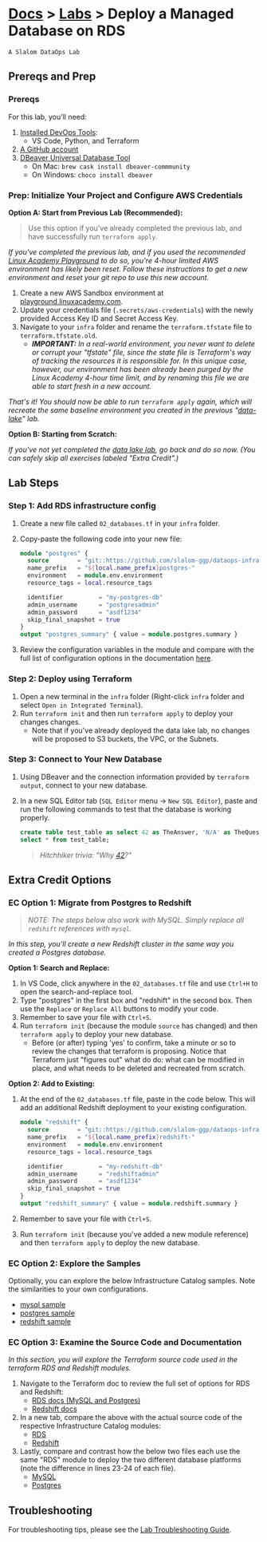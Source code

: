 # [Docs](../README.md) > [Labs](./index.md) > **Deploy a Managed Database on RDS**

`A Slalom DataOps Lab`

## Prereqs and Prep

### Prereqs

For this lab, you'll need:

  1. [Installed DevOps Tools](../setup/index.html):
     - VS Code, Python, and Terraform
  2. [A GitHub account](./intro.md)
  3. [DBeaver Universal Database Tool](https://dbeaver.io)
     - On Mac: `brew cask install dbeaver-commmunity`
     - On Windows: `choco install dbeaver`

### Prep: Initialize Your Project and Configure AWS Credentials

**Option A: Start from Previous Lab (Recommended):**

> Use this option if you've already completed the previous lab, and have successfully
run `terraform apply`.

_If you've completed the previous lab, and if you used the recommended [Linux Academy
Playground](https://playground.linuxacademy.com) to do so, you're 4-hour limited AWS
environment has likely been reset. Follow these instructions to get a new environment
and reset your git repo to use this new account._

1. Create a new AWS Sandbox environment at
   [playground.linuxacademy.com](https://playground.linuxacademy.com).
2. Update your credentials file (`.secrets/aws-credentials`) with the newly provided
   Access Key ID and Secret Access Key.
3. Navigate to your `infra` folder and rename the `terraform.tfstate` file to `terraform.tfstate.old`.
   - _**IMPORTANT:** In a real-world environment, you never want to delete or corrupt your
     "tfstate" file, since the state file is Terraform's way of tracking the resources it
     is responsible for. In this unique case, however, our environment has been already
     been purged by the Linux Academy 4-hour time limit, and by renaming this file we are
     able to start fresh in a new account._

_That's it! You should now be able to run `terraform apply` again, which will
recreate the same baseline environment you created in the previous
"[data-lake](./data-lake.md)" lab._

**Option B: Starting from Scratch:**

_If you've not yet completed the [data lake lab](./data-lake.md), go back and do so now. (You
can safely skip all exercises labeled "Extra Credit".)_

## Lab Steps

### Step 1: Add RDS infrastructure config

1. Create a new file called `02_databases.tf` in your `infra` folder.
2. Copy-paste the following code into your new file:

   ```tf
   module "postgres" {
     source        = "git::https://github.com/slalom-ggp/dataops-infra.git//catalog/aws/postgres?ref=main"
     name_prefix   = "${local.name_prefix}postgres-"
     environment   = module.env.environment
     resource_tags = local.resource_tags

     identifier          = "my-postgres-db"
     admin_username      = "postgresadmin"
     admin_password      = "asdf1234"
     skip_final_snapshot = true
   }
   output "postgres_summary" { value = module.postgres.summary }
   ```

3. Review the configuration variables in the module and compare with the full list of
   configuration options in the documentation
   [here](https://infra.dataops.tk/catalog/aws/postgres/#optional-inputs).

### Step 2: Deploy using Terraform

1. Open a new terminal in the `infra` folder (Right-click `infra` folder and select `Open in Integrated Terminal`).
2. Run `terraform init` and then run `terraform apply` to deploy your changes changes.
   - Note that if you've already deployed the data lake lab, no changes will be proposed
     to S3 buckets, the VPC, or the Subnets.

### Step 3: Connect to Your New Database

1. Using DBeaver and the connection information provided by `terraform output`, connect
   to your new database.
2. In a new SQL Editor tab (`SQL Editor` menu -> `New SQL Editor`), paste and run the
   following commands to test that the database is working properly.

   ```sql
   create table test_table as select 42 as TheAnswer, 'N/A' as TheQuestion;
   select * from test_table;
   ```

   > _Hitchhiker trivia: "Why [42](https://www.urbandictionary.com/define.php?term=42)?"_

## Extra Credit Options

### EC Option 1: Migrate from Postgres to Redshift

> _NOTE: The steps below also work with MySQL. Simply replace all `redshift` references with `mysql`._

_In this step, you'll create a new Redshift cluster in the same way you created a Postgres database._

**Option 1: Search and Replace:**

1. In VS Code, click anywhere in the `02_databases.tf` file and use `Ctrl+H` to open the search-and-replace tool.
2. Type "postgres" in the first box and "redshift" in the second box. Then use the `Replace` or `Replace All` buttons to modify your code.
3. Remember to save your file with `Ctrl+S`.
4. Run `terraform init` (because the module `source` has changed) and then
   `terraform apply` to deploy your new database.
   - Before (or after) typing 'yes' to confirm, take a minute or so to review the changes
     that terraform is proposing. Notice that Terraform just "figures out" what do do:
     what can be modified in place, and what needs to be deleted and recreated from scratch.

**Option 2: Add to Existing:**

1. At the end of the `02_databases.tf` file, paste in the code below. This will add an
   additional Redshift deployment to your existing configuration.

   ```tf
   module "redshift" {
     source        = "git::https://github.com/slalom-ggp/dataops-infra.git//catalog/aws/redshift?ref=main"
     name_prefix   = "${local.name_prefix}redshift-"
     environment   = module.env.environment
     resource_tags = local.resource_tags

     identifier          = "my-redshift-db"
     admin_username      = "redshiftadmin"
     admin_password      = "asdf1234"
     skip_final_snapshot = true
   }
   output "redshift_summary" { value = module.redshift.summary }
   ```

2. Remember to save your file with `Ctrl+S`.
3. Run `terraform init` (because you've added a new module reference) and then
   `terraform apply` to deploy the new database.

### EC Option 2: Explore the Samples

Optionally, you can explore the below Infrastructure Catalog samples. Note the
similarities to your own configurations.

- [mysql sample](https://github.com/slalom-ggp/dataops-infra/blob/main/samples/mysql-on-aws/01_rds_mysql.tf)
- [postgres sample](https://github.com/slalom-ggp/dataops-infra/blob/main/samples/postgres-on-aws/01_rds_postgres.tf)
- [redshift sample](https://github.com/slalom-ggp/dataops-infra/blob/main/samples/redshift-on-aws/02_redshift.tf)

### EC Option 3: Examine the Source Code and Documentation

_In this section, you will explore the Terraform source code used in the terraform RDS and
Redshift modules._

1. Navigate to the Terraform doc to review the full set of options for RDS and Redshift:
   - [RDS docs (MySQL and Postgres)](https://registry.terraform.io/providers/hashicorp/aws/latest/docs/resources/db_instance)
   - [Redshift docs](https://registry.terraform.io/providers/hashicorp/aws/latest/docs/resources/redshift_cluster)
2. In a new tab, compare the above with the actual source code of the respective
   Infrastructure Catalog modules:
   - [RDS](https://github.com/slalom-ggp/dataops-infra/blob/main/components/aws/rds/main.tf#L91)
   - [Redshift](https://github.com/slalom-ggp/dataops-infra/blob/main/components/aws/redshift/main.tf#L83)
3. Lastly, compare and contrast how the below two files each use the same "RDS" module to
   deploy the two different database platforms (note the difference in lines 23-24 of each file).
   - [MySQL](https://github.com/slalom-ggp/dataops-infra/blob/main/catalog/aws/mysql/main.tf#L23-L24)
   - [Postgres](https://github.com/slalom-ggp/dataops-infra/blob/main/catalog/aws/postgres/main.tf#L23-L24)

## Troubleshooting

For troubleshooting tips, please see the [Lab Troubleshooting Guide](troubleshooting.md).
